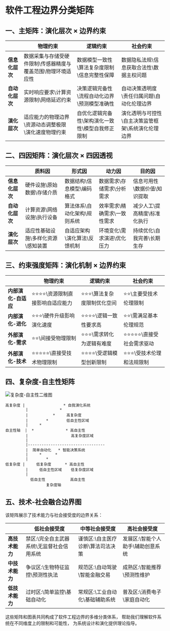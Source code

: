 
# 软件工程边界分类矩阵

## 一、主矩阵：演化层次 × 边界约束

|              | **物理约束** | **逻辑约束** | **社会约束** |
|--------------|------------|------------|------------|
| **信息化层次** | 数据采集与存储受硬件限制\传感器精度与覆盖范围\物理环境适应性 | 数据模型一致性\算法复杂度限制\信息完整性保障 | 数据隐私法规\信息获取合法性\数据主权问题 |
| **自动化层次** | 实时响应要求\计算资源限制\网络延迟约束 | 决策逻辑完备性\流程自动化边界\预测模型准确性 | 自动决策透明度\责任归属问题\自动化伦理边界 |
| **演化层次**  | 适应能力的物理边界\资源动态调整极限\演化速度物理约束 | 自优化逻辑完备性\架构演化一致性\模型自我修正限制 | 演化透明与可控性\自主决策监管框架\系统演化伦理边界 |

## 二、四因矩阵：演化层次 × 四因透视

|              | **质料因** | **形式因** | **动力因** | **目的因** |
|--------------|----------|-----------|----------|----------|
| **信息化层次** | 硬件设施\原始数据\存储介质 | 数据结构\信息模型\编码格式 | 数据需求\存储需求\分析需求 | 信息可用性\数据价值\知识提取 |
| **自动化层次** | 计算资源\网络设施\执行设备 | 算法体系\自动化架构\规则系统 | 效率需求\精确需求\一致性需求 | 减少人工\提高精度\标准化执行 |
| **演化层次**  | 适应性基础设施\多样化资源\感知装置 | 自适应架构\演化算法\反馈机制 | 环境变化\需求演进\优化压力 | 持续优化\自我完善\长期生存 |

## 三、约束强度矩阵：演化机制 × 边界约束

|              | **物理约束** | **逻辑约束** | **社会约束** |
|--------------|------------|------------|------------|
| **内部演化-自适应** | ⭐⭐⭐⭐\资源限制直接影响自适应能力 | ⭐⭐⭐\算法复杂度限制优化空间 | ⭐⭐\主要受技术伦理限制 |
| **内部演化-进化** | ⭐⭐⭐\硬件升级影响演化速度 | ⭐⭐⭐⭐\逻辑一致性要求高 | ⭐⭐\需满足基本伦理规范 |
| **外部演化-需求** | ⭐⭐\间接受物理限制 | ⭐⭐⭐\需求转化为逻辑有难度 | ⭐⭐⭐⭐⭐\直接受社会需求驱动 |
| **外部演化-技术** | ⭐⭐⭐⭐⭐\直接受技术物理限制 | ⭐⭐⭐⭐\受逻辑模型创新限制 | ⭐⭐⭐\受技术伦理和法规限制 |

## 四、复杂度-自主性矩阵

![复杂度-自主性二维图](https://i.imgur.com/placeholder.png)

```text
高复杂度 |                 * 自我演化系统
         |              *
         |           *     高复杂度
         |        *        低自主性区域
         |     *  
自主性轴  |  *              * 高自主性
         |                   高复杂度区域
         | 
         |----------------------------------
         |  简单自动化   * 智能决策系统
         |     *      *
         |        *
低复杂度 |     低复杂度      * 高自主性
         |     低自主性区域    低复杂度区域
         |
           低自主性           高自主性
                  复杂度轴
```

## 五、技术-社会融合边界图

该矩阵展示了技术能力与社会接受度的边界关系：

|              | **低社会接受度** | **中等社会接受度** | **高社会接受度** |
|--------------|----------------|------------------|----------------|
| **高技术能力** | 禁区:\完全自主武器系统\无监督社会信用系统 | 谨慎区:\自主医疗诊断\算法司法决策 | 发展区:\智能个人助手\辅助创意系统 |
| **中技术能力** | 争议区:\生物特征监控\预测性执法 | 规范区:\自动驾驶\智能金融交易 | 成熟区:\智能推荐\预测性维护 |
| **低技术能力** | 过时区:\简单监控\基础自动化 | 常规区:\工业自动化\基础辅助系统 | 普及区:\消费电子\家庭自动化 |

这些矩阵和图表共同构成了软件工程边界的多维分类体系，
帮助我们理解软件系统在不同维度上的限制和可能性，
为系统设计和演化提供理论指导。
